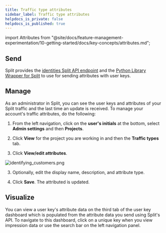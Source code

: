 ```yaml
---
title: Traffic type attributes
sidebar_label: Traffic type attributes
helpdocs_is_private: false
helpdocs_is_published: true
---
```

import Attributes from "@site/docs/feature-management-experimentation/10-getting-started/docs/key-concepts/attributes.md";

<p>
  <button hidden style={{borderRadius:'8px', border:'1px', fontFamily:'Courier New', fontWeight:'800', textAlign:'left'}}> help.split.io link: https://help.split.io/hc/en-us/articles/360020529772-Identifying-customers <br /> ✘ images still hosted on help.split.io </button>
</p>

<Attributes User_attribute='Traffic type attribute' user_attribute='traffic type attribute' />

## Send
 
Split provides the [identities Split API endpoint](https://docs.split.io/reference/identities-overview) and the [Python Library Wrapper for Split](https://help.split.io/hc/en-us/sections/12618854150157-Admin-API-Wrappers) to use for sending attributes with user keys.

## Manage
 
As an administrator in Split, you can see the user keys and attributes of your Split traffic and the last time an update is received. To manage your account's traffic attributes, do the following:

1. From the left navigation, click on the **user's initials** at the bottom, select **Admin settings** and then **Projects**. 

2. Click **View** for the project you are working in and then the **Traffic types** tab. 

3. Click **View/edit attributes**.

<p>
  <img src="https://help.split.io/hc/article_attachments/30800922792205" alt="identifying_customers.png" />
</p>

3. Optionally, edit the display name, description, and attribute type.

4. Click **Save**. The attributed is updated.

## Visualize
 
You can view a user key's attribute data on the third tab of the user key dashboard which is populated from the attribute data you send using Split's API. To navigate to this dashboard, click on a unique key when you view impression data or use the search bar on the left navigation panel.